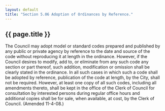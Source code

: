 ```yaml
---
layout: default 
title: "Section 5.06 Adoption of Ordinances by Reference."
---
```


{{ page.title }}
----------------

The Council may adopt model or standard codes prepared and published by
any public or private agency by reference to the date and source of the
code without reproducing it at length in the ordinance. However, if the
Council desires to modify, add to, or eliminate from any such code any
section or part thereof, such addition, modification or omission shall
be clearly stated in the ordinance. In all such cases in which such a
code shall be adopted by reference, publication of the code at length,
by the City, shall not be required. However, at least one copy of all
such codes, including all amendments thereto, shall be kept in the
office of the Clerk of Council for consultation by interested persons
during regular office hours and additional copies shall be for sale,
when available, at cost, by the Clerk of Council. (Amended 11-4-08.)
